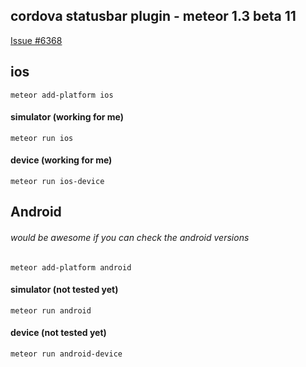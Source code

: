 ## cordova statusbar plugin - meteor 1.3 beta 11

<a href="https://github.com/meteor/meteor/issues/6368">Issue #6368</a>


## ios
```meteor add-platform ios```

#### simulator  (working for me)
```meteor run ios```     
#### device     (working for me)
```meteor run ios-device```   

## Android
###### would be awesome if you can check the android versions

```meteor add-platform android```
#### simulator  (not tested yet)
```meteor run android```  
#### device     (not tested yet)
```meteor run android-device```   